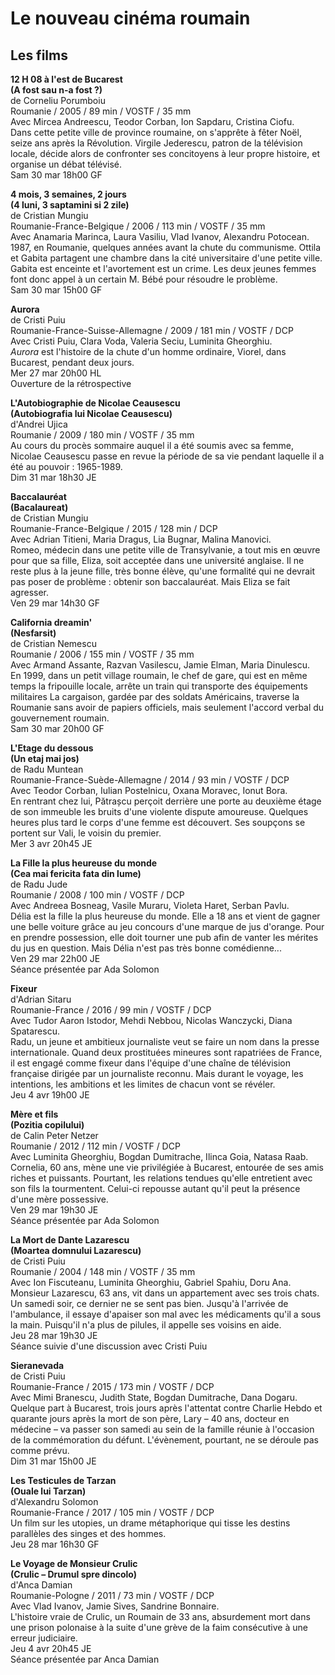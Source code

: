 # Le nouveau cinéma roumain

## Les films

**12 H 08 à l'est de Bucarest**  
**(A fost sau n-a fost ?)**  
de Corneliu Porumboiu  
Roumanie / 2005 / 89 min / VOSTF / 35 mm  
Avec Mircea Andreescu, Teodor Corban, Ion Sapdaru, Cristina Ciofu.  
Dans cette petite ville de province roumaine, on s'apprête à fêter Noël, seize ans après la Révolution. Virgile Jederescu, patron de la télévision locale, décide alors de confronter ses concitoyens à leur propre histoire, et organise un débat télévisé.  
Sam 30 mar 18h00 GF

**4 mois, 3 semaines, 2 jours**  
**(4 luni, 3 saptamini si 2 zile)**  
de Cristian Mungiu  
Roumanie-France-Belgique / 2006 / 113 min / VOSTF / 35 mm  
Avec Anamaria Marinca, Laura Vasiliu, Vlad Ivanov, Alexandru Potocean.  
1987, en Roumanie, quelques années avant la chute du communisme. Ottila et Gabita partagent une chambre dans la cité universitaire d'une petite ville. Gabita est enceinte et l'avortement est un crime. Les deux jeunes femmes font donc appel à un certain M. Bébé pour résoudre le problème.  
Sam 30 mar 15h00 GF

**Aurora**  
de Cristi Puiu  
Roumanie-France-Suisse-Allemagne / 2009 / 181 min / VOSTF / DCP  
Avec Cristi Puiu, Clara Voda, Valeria Seciu, Luminita Gheorghiu.  
_Aurora_ est l'histoire de la chute d'un homme ordinaire, Viorel, dans Bucarest, pendant deux jours.  
Mer 27 mar 20h00 HL  
Ouverture de la rétrospective

**L'Autobiographie de Nicolae Ceausescu**  
**(Autobiografia lui Nicolae Ceausescu)**  
d'Andrei Ujica  
Roumanie / 2009 / 180 min / VOSTF / 35 mm  
Au cours du procès sommaire auquel il a été soumis avec sa femme, Nicolae Ceausescu passe en revue la période de sa vie pendant laquelle il a été au pouvoir : 1965-1989.  
Dim 31 mar 18h30 JE

**Baccalauréat**  
**(Bacalaureat)**  
de Cristian Mungiu  
Roumanie-France-Belgique / 2015 / 128 min / DCP  
Avec Adrian Titieni, Maria Dragus, Lia Bugnar, Malina Manovici.  
Romeo, médecin dans une petite ville de Transylvanie, a tout mis en œuvre pour que sa fille, Eliza, soit acceptée dans une université anglaise. Il ne reste plus à la jeune fille, très bonne élève, qu'une formalité qui ne devrait pas poser de problème : obtenir son baccalauréat. Mais Eliza se fait agresser.  
Ven 29 mar 14h30 GF

**California dreamin'**  
**(Nesfarsit)**  
de Cristian Nemescu  
Roumanie / 2006 / 155 min / VOSTF / 35 mm  
Avec Armand Assante, Razvan Vasilescu, Jamie Elman, Maria Dinulescu.  
En 1999, dans un petit village roumain, le chef de gare, qui est en même temps la fripouille locale, arrête un train qui transporte des équipements militaires La cargaison, gardée par des soldats Américains, traverse la Roumanie sans avoir de papiers officiels, mais seulement l'accord verbal du gouvernement roumain.  
Sam 30 mar 20h00 GF

**L'Etage du dessous**  
**(Un etaj mai jos)**  
de Radu Muntean  
Roumanie-France-Suède-Allemagne / 2014 / 93 min / VOSTF / DCP  
Avec Teodor Corban, Iulian Postelnicu, Oxana Moravec, Ionut Bora.  
En rentrant chez lui, Pătrașcu perçoit derrière une porte au deuxième étage de son immeuble les bruits d'une violente dispute amoureuse. Quelques heures plus tard le corps d'une femme est découvert. Ses soupçons se portent sur Vali, le voisin du premier.  
Mer 3 avr 20h45 JE

**La Fille la plus heureuse du monde**  
**(Cea mai fericita fata din lume)**  
de Radu Jude  
Roumanie / 2008 / 100 min / VOSTF / DCP  
Avec Andreea Bosneag, Vasile Muraru, Violeta Haret, Serban Pavlu.  
Délia est la fille la plus heureuse du monde. Elle a 18 ans et vient de gagner une belle voiture grâce au jeu concours d'une marque de jus d'orange. Pour en prendre possession, elle doit tourner une pub afin de vanter les mérites du jus en question. Mais Délia n'est pas très bonne comédienne...  
Ven 29 mar 22h00 JE  
Séance présentée par Ada Solomon

**Fixeur**  
d'Adrian Sitaru  
Roumanie-France / 2016 / 99 min / VOSTF / DCP  
Avec Tudor Aaron Istodor, Mehdi Nebbou, Nicolas Wanczycki, Diana Spatarescu.  
Radu, un jeune et ambitieux journaliste veut se faire un nom dans la presse internationale. Quand deux prostituées mineures sont rapatriées de France, il est engagé comme fixeur dans l'équipe d'une chaîne de télévision française dirigée par un journaliste reconnu. Mais durant le voyage, les intentions, les ambitions et les limites de chacun vont se révéler.  
Jeu 4 avr 19h00 JE

**Mère et fils**  
**(Pozitia copilului)**  
de Calin Peter Netzer  
Roumanie / 2012 / 112 min / VOSTF / DCP  
Avec Luminita Gheorghiu, Bogdan Dumitrache, Ilinca Goia, Natasa Raab.  
Cornelia, 60 ans, mène une vie privilégiée à Bucarest, entourée de ses amis riches et puissants. Pourtant, les relations tendues qu'elle entretient avec son fils la tourmentent. Celui-ci repousse autant qu'il peut la présence d'une mère possessive.  
Ven 29 mar 19h30 JE  
Séance présentée par Ada Solomon

**La Mort de Dante Lazarescu**  
**(Moartea domnului Lazarescu)**  
de Cristi Puiu  
Roumanie / 2004 / 148 min / VOSTF / 35 mm  
Avec Ion Fiscuteanu, Luminita Gheorghiu, Gabriel Spahiu, Doru Ana.  
Monsieur Lazarescu, 63 ans, vit dans un appartement avec ses trois chats. Un samedi soir, ce dernier ne se sent pas bien. Jusqu'à l'arrivée de l'ambulance, il essaye d'apaiser son mal avec les médicaments qu'il a sous la main. Puisqu'il n'a plus de pilules, il appelle ses voisins en aide.  
Jeu 28 mar 19h30 JE  
Séance suivie d'une discussion avec Cristi Puiu

**Sieranevada**  
de Cristi Puiu  
Roumanie-France / 2015 / 173 min / VOSTF / DCP  
Avec Mimi Branescu, Judith State, Bogdan Dumitrache, Dana Dogaru.  
Quelque part à Bucarest, trois jours après l'attentat contre Charlie Hebdo et quarante jours après la mort de son père, Lary – 40 ans, docteur en médecine – va passer son samedi au sein de la famille réunie à l'occasion de la commémoration du défunt. L'évènement, pourtant, ne se déroule pas comme prévu.  
Dim 31 mar 15h00 JE

**Les Testicules de Tarzan**  
**(Ouale lui Tarzan)**  
d'Alexandru Solomon  
Roumanie-France / 2017 / 105 min / VOSTF / DCP  
Un film sur les utopies, un drame métaphorique qui tisse les destins parallèles des singes et des hommes.  
Jeu 28 mar 16h30 GF

**Le Voyage de Monsieur Crulic**  
**(Crulic – Drumul spre dincolo)**  
d'Anca Damian  
Roumanie-Pologne / 2011 / 73 min / VOSTF / DCP  
Avec Vlad Ivanov, Jamie Sives, Sandrine Bonnaire.  
L'histoire vraie de Crulic, un Roumain de 33 ans, absurdement mort dans une prison polonaise à la suite d'une grève de la faim consécutive à une erreur judiciaire.  
Jeu 4 avr 20h45 JE  
Séance présentée par Anca Damian

